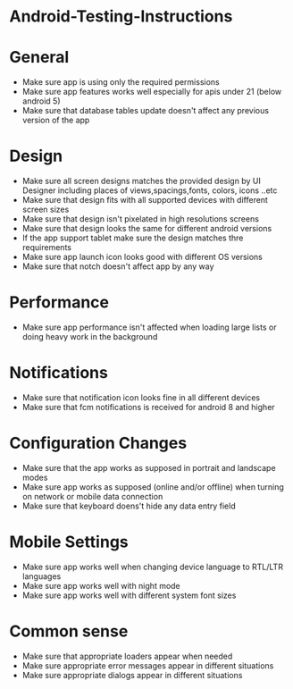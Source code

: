 # Android-Testing-Instructions
# General
- Make sure app is using only the required permissions
- Make sure app features works well especially for apis under 21 (below android 5)
- Make sure that database tables update doesn't affect any previous version of the app  
# Design
- Make sure all screen designs matches the provided design by UI Designer including places of views,spacings,fonts, colors, icons ..etc 
- Make sure that design fits with all supported devices with different screen sizes  
- Make sure that design isn't pixelated in high resolutions screens 
- Make sure that design looks the same for different android versions  
- If the app support tablet make sure the design matches thre requirements
- Make sure app launch icon looks good with different OS versions  
- Make sure that notch doesn't affect app by any way  
# Performance
- Make sure app performance isn't affected when loading large lists or doing heavy work in the background  
# Notifications
- Make sure that notification icon looks fine in all different devices 
- Make sure that fcm notifications is received for android 8 and higher  
# Configuration Changes
- Make sure that the app works as supposed in portrait and landscape modes 
- Make sure app works as supposed (online and/or offline) when turning on network or mobile data connection 
- Make sure that keyboard doens't hide any data entry field  
# Mobile Settings
- Make sure app works well when changing device language to RTL/LTR languages  
- Make sure app works well with night mode  
- Make sure app works well with different system font sizes 
# Common sense
- Make sure that appropriate loaders appear when needed 
- Make sure appropriate error messages appear in different situations 
- Make sure appropriate dialogs appear in different situations  
 
